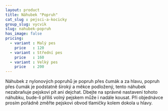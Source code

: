 ```yaml
---
layout: product
title: Náhubek "Popruh"
cat_slug : pejsci-a-kocicky
group_slug: vycvik
slug: nahubek-popruh
has_image: false
pricing:
  - variant : Malý pes
    price   : 120
  - variant : Střední pes
    price   : 160
  - variant : Velký pes
    price   : 200
---
```


Náhubek z nylonových popruhů je popruh přes čumák a za hlavu, popruh přes čumák je podstatně široký a měkce podložený, tento náhubek nezabraňuje pejskovi pít ani dejchat. Dbejte na správné nastavení tohoto náhubku, bude-li příliš volný pejskem může i nadále kousat. Při objednávce prosím pořádně změřte pejskovi obvod tlamičky kolem dokola u hlavy.

